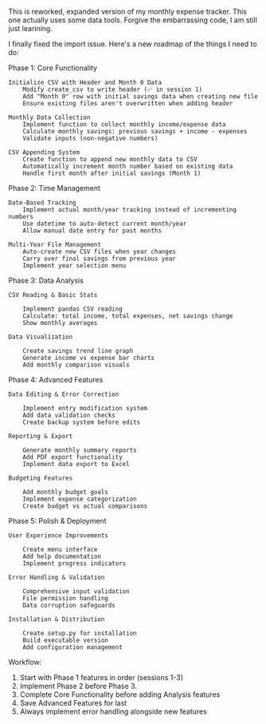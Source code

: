 This is  reworked, expanded version of my monthly expense tracker.
This one actually uses some data tools.
Forgive the embarrassing code, I am still just learining.

I finally fixed the import issue.
Here's a new roadmap of the things I need to do:


Phase 1: Core Functionality

    Initialize CSV with Header and Month 0 Data
        Modify create_csv to write header (✅ in session 1)
        Add "Month 0" row with initial savings data when creating new file
        Ensure existing files aren't overwritten when adding header

    Monthly Data Collection
        Implement function to collect monthly income/expense data
        Calculate monthly savings: previous savings + income - expenses
        Validate inputs (non-negative numbers)

    CSV Appending System
        Create function to append new monthly data to CSV
        Automatically increment month number based on existing data
        Handle first month after initial savings (Month 1)


Phase 2: Time Management

    Date-Based Tracking
        Implement actual month/year tracking instead of incrementing numbers
        Use datetime to auto-detect current month/year
        Allow manual date entry for past months

    Multi-Year File Management
        Auto-create new CSV files when year changes
        Carry over final savings from previous year
        Implement year selection menu


Phase 3: Data Analysis

    CSV Reading & Basic Stats

        Implement pandas CSV reading
        Calculate: total income, total expenses, net savings change
        Show monthly averages

    Data Visualization

        Create savings trend line graph
        Generate income vs expense bar charts
        Add monthly comparison visuals


Phase 4: Advanced Features

    Data Editing & Error Correction

        Implement entry modification system
        Add data validation checks
        Create backup system before edits

    Reporting & Export

        Generate monthly summary reports
        Add PDF export functionality
        Implement data export to Excel

    Budgeting Features

        Add monthly budget goals
        Implement expense categorization
        Create budget vs actual comparisons


Phase 5: Polish & Deployment

    User Experience Improvements

        Create menu interface
        Add help documentation
        Implement progress indicators

    Error Handling & Validation

        Comprehensive input validation
        File permission handling
        Data corruption safeguards

    Installation & Distribution

        Create setup.py for installation
        Build executable version
        Add configuration management


Workflow:
1. Start with Phase 1 features in order (sessions 1-3)
2. Implement Phase 2 before Phase 3.
3. Complete Core Functionality before adding Analysis features
4. Save Advanced Features for last
5. Always implement error handling alongside new features